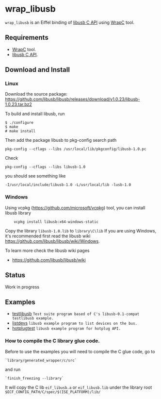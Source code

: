 # wrap_libusb
`wrap_libusb` is an Eiffel binding of [libusb C API](https://libusb.info/) 
using [WrapC](https://github.com/eiffel-wrap-c/WrapC) tool.

## Requirements 


*  [WrapC](https://github.com/eiffel-wrap-c/WrapC) tool.
*  [libusb C API](https://libusb.info/).

## Download and  Install

### Linux

Download the source package: https://github.com/libusb/libusb/releases/download/v1.0.23/libusb-1.0.23.tar.bz2

To build and install libusb, run

	$ ./configure
	$ make
	# make install

Then add the package libusb to pkg-config search path

	pkg-config --cflags --libs /usr/local/lib/pkgconfig/libusb-1.0.pc

Check	
	
	pkg-config --cflags --libs libusb-1.0

you should see something like
	
	-I/usr/local/include/libusb-1.0 -L/usr/local/lib -lusb-1.0

### Windows
Using vcpkg (https://github.com/microsoft/vcpkg) tool, you can install libusb library

```
	vcpkg install libusb:x64-windows-static
```

Copy the library `libusb-1.0.lib` to `library\C\lib`
If you are using Windows, it's recommended first read the libusb wiki
https://github.com/libusb/libusb/wiki/Windows.

		
To learn more check the libusb wiki pages 

* https://github.com/libusb/libusb/wiki

## Status

Work in progress


## Examples

* [testlibusb](examples/testlibusb)       `Test suite program based of C's libusb-0.1-compat testlibusb example.`
* [listdevs](examples/listdevs)      	  `libusb example program to list devices on the bus.`
* [hotplugtest](examples/hotplugtest)     `libusb example program for hotplug API.`

### How to compile the C library glue code.

Before to use the examples you will need to compile the C glue code, go to 

	`library/generated_wrapper/c/src` 

and run

	`finish_freezing --library`

It will copy the C lib `eif_libusb.a` or `eif_libusb.lib` under the library root `$ECF_CONFIG_PATH/C/spec/$(ISE_PLATFORM)/lib/`

